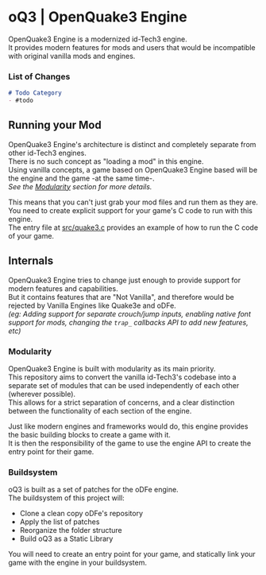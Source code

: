 # oQ3 | OpenQuake3 Engine
OpenQuake3 Engine is a modernized id-Tech3 engine.  
It provides modern features for mods and users that would be incompatible with original vanilla mods and engines.  

### List of Changes
```md
# Todo Category
- #todo
```

## Running your Mod
OpenQuake3 Engine's architecture is distinct and completely separate from other id-Tech3 engines.  
There is no such concept as "loading a mod" in this engine.  
Using vanilla concepts, a game based on OpenQuake3 Engine based will be the engine and the game -at the same time-.  
_See the [Modularity](#modularity) section for more details._

This means that you can't just grab your mod files and run them as they are.  
You need to create explicit support for your game's C code to run with this engine.  
The entry file at [src/quake3.c](./src/quake3.c) provides an example of how to run the C code of your game.

## Internals
OpenQuake3 Engine tries to change just enough to provide support for modern features and capabilities.  
But it contains features that are "Not Vanilla", and therefore would be rejected by Vanilla Engines like Quake3e and oDFe.  
_(eg: Adding support for separate crouch/jump inputs, enabling native font support for mods, changing the `trap_` callbacks API to add new features, etc)_

### Modularity
OpenQuake3 Engine is built with modularity as its main priority.  
This repository aims to convert the vanilla id-Tech3's codebase into a separate set of modules that can be used independently of each other (wherever possible).  
This allows for a strict separation of concerns, and a clear distinction between the functionality of each section of the engine.  

Just like modern engines and frameworks would do, this engine provides the basic building blocks to create a game with it.  
It is then the responsibility of the game to use the engine API to create the entry point for their game.  

### Buildsystem
oQ3 is built as a set of patches for the oDFe engine.  
The buildsystem of this project will:
- Clone a clean copy oDFe's repository
- Apply the list of patches
- Reorganize the folder structure
- Build oQ3 as a Static Library

You will need to create an entry point for your game, and statically link your game with the engine in your buildsystem.  
